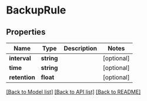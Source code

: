 # BackupRule

## Properties
Name | Type | Description | Notes
------------ | ------------- | ------------- | -------------
**interval** | **string** |  | [optional] 
**time** | **string** |  | [optional] 
**retention** | **float** |  | [optional] 

[[Back to Model list]](../README.md#documentation-for-models) [[Back to API list]](../README.md#documentation-for-api-endpoints) [[Back to README]](../README.md)


